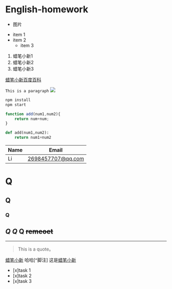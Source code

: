 # English-homework
- 图片
* item 1
* item 2
  * item 3
1. 蜡笔小新1
1. 蜡笔小新2
1. 蜡笔小新3

[蜡笔小新百度百科](https://baike.baidu.com/item/%E8%9C%A1%E7%AC%94%E5%B0%8F%E6%96%B0/29538?fr=aladdin)

`This is a paragraph`
![](https://gimg2.baidu.com/image_search/src=http%3A%2F%2Finews.gtimg.com%2Fnewsapp_bt%2F0%2F13324705178%2F1000&refer=http%3A%2F%2Finews.gtimg.com&app=2002&size=f9999,10000&q=a80&n=0&g=0n&fmt=jpeg?sec=1622127338&t=45ce0645bc59bccb81734b124a54f826)
```Bash
npm install
npm start
```
```javascript
function add(num1,num2){
    return num+num;
}
```
```python
def add(num1,num2):
    return num1+num2
```
| Name | Email           |
|------|-----------------|      
|Li |2698457707@qq.com|    
 
# Q
## Q
### Q
_Q_
*Q*
**Q**
~~remeoet~~
---
___
> This is a quote。

[//]:# (haha ,我是注释)
[蜡笔小新](https://image.baidu.com/search/index?tn=baiduimage&ct=201326592&lm=-1&cl=2&ie=gb18030&word=%C0%AF%B1%CA%D0%A1%D0%C2%CD%BC%C6%AC&fr=ala&ala=1&alatpl=adress&pos=0&hs=2&xthttps=000000)
哈哈[^脚注]
这是[蜡笔小新][1]

[1]:https://image.baidu.com/search/index?tn=baiduimage&ct=201326592&lm=-1&cl=2&ie=gb18030&word=%C0%AF%B1%CA%D0%A1%D0%C2%CD%BC%C6%AC&fr=ala&ala=1&alatpl=adress&pos=0&hs=2&xthttps=000000 "蜡笔小新"
[//]:# (Task Lists)
* [x]task 1
* [x]task 2
* [x]task 3
